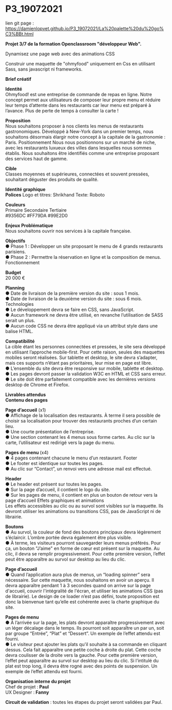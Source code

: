 # P3_19072021
lien git page :
https://damienlopvet.github.io/P3_19072021/La%20palette%20du%20go%C3%BBt.html

<strong>Projet 3/7 de la formation Openclassroom "développeur Web".</strong>

Dynamisez une page web avec des animations CSS

Construir une maquette de "ohmyfood" uniquement en Css en utilisant Sass, sans javascript ni frameworks.

<strong>Brief créatif</strong>

<strong>Identité</strong><br/>
Ohmyfood! est une entreprise de commande de repas en ligne. Notre concept permet aux
utilisateurs de composer leur propre menu et réduire leur temps d’attente dans les
restaurants car leur menu est préparé à l’avance. Plus de perte de temps à consulter la carte
!

<strong>Proposition</strong><br/>
Nous souhaitons proposer à nos clients les menus de restaurants gastronomiques.
Développé à New-York dans un premier temps, nous souhaitons désormais élargir notre
concept à la capitale de la gastronomie : Paris.
Positionnement
Nous nous positionnons sur un marché de niche, avec les restaurants luxueux des villes
dans lesquelles nous sommes établis. Nous souhaitons être identifiés comme une
entreprise proposant des services haut de gamme.

<strong>Cible</strong><br/>
Classes moyennes et supérieures, connectées et souvent pressées, souhaitant déguster des
produits de qualité.

<strong>Identité graphique</strong><br/>
<strong>Polices</strong>
Logo et titres: Shrikhand
Texte: Roboto

<strong>Couleurs</strong><br/>
Primaire Secondaire Tertiaire<br/>
#9356DC #FF79DA #99E2D0

<strong>Enjeux
Problématique</strong><br/>
Nous souhaitons ouvrir nos services à la capitale française.

<strong>Objectifs</strong><br/>
● Phase 1 : Développer un site proposant le menu de 4 grands restaurants parisiens.<br/>
● Phase 2 : Permettre la réservation en ligne et la composition de menus.
Fonctionnement<br/>

<strong>Budget</strong><br/>
20 000 €

<strong>Planning</strong><br/>
● Date de livraison de la première version du site : sous 1 mois.<br/>
● Date de livraison de la deuxième version du site : sous 6 mois.<br/>
Technologies<br/>
● Le développement devra se faire en CSS, sans JavaScript.<br/>
● Aucun framework ne devra être utilisé, en revanche l’utilisation de SASS serait un
plus.<br/>
● Aucun code CSS ne devra être appliqué via un attribut style dans une balise HTML.<br/>



<strong>Compatibilité</strong><br/>
La cible étant les personnes connectées et pressées, le site sera développé en utilisant
l’approche mobile-first. Pour cette raison, seules des maquettes mobiles seront réalisées.
Sur tablette et desktop, le site devra s’adapter, mais ces supports n’étant pas prioritaires,
leur mise en page est libre.<br/>
● L’ensemble du site devra être responsive sur mobile, tablette et desktop.<br/>
● Les pages devront passer la validation W3C en HTML et CSS sans erreur.<br/>
● Le site doit être parfaitement compatible avec les dernières versions desktop de
Chrome et Firefox.<br/>

<strong>Livrables attendus</strong><br/>
 <strong>Contenu des pages</strong><br/>
 
<strong>Page d’accueil</strong> (x1)<br/>
● Affichage de la localisation des restaurants. À terme il sera possible de choisir sa
localisation pour trouver des restaurants proches d’un certain lieu.<br/>
● Une courte présentation de l’entreprise.<br/>
● Une section contenant les 4 menus sous forme cartes. Au clic sur la carte,
l’utilisateur est redirigé vers la page du menu.<br/>

<strong>Pages de menu </strong>(x4)<br/>
● 4 pages contenant chacune le menu d’un restaurant.
Footer<br/>
● Le footer est identique sur toutes les pages.<br/>
● Au clic sur “Contact”, un renvoi vers une adresse mail est effectué.<br/>

<strong>Header</strong><br/>
● Le header est présent sur toutes les pages.<br/>
● Sur la page d’accueil, il contient le logo du site.<br/>
● Sur les pages de menu, il contient en plus un bouton de retour vers la page d’accueil
 Effets graphiques et animations<br/>
Les effets accessibles au clic ou au survol sont visibles sur la maquette. Ils devront utiliser
les animations ou transitions CSS, pas de JavaScript ni de librairie.<br/>

<strong>Boutons</strong><br/>
● Au survol, la couleur de fond des boutons principaux devra légèrement s’éclaircir.
L’ombre portée devra également être plus visible.<br/>
● À terme, les visiteurs pourront sauvegarder leurs menus préférés. Pour ça, un
bouton "J’aime" en forme de cœur est présent sur la maquette. Au clic, il devra se
remplir progressivement. Pour cette première version, l’effet peut être apparaître au
survol sur desktop au lieu du clic.<br/>

<strong>Page d’accueil</strong><br/>
● Quand l’application aura plus de menus, un “loading spinner” sera nécessaire. Sur
cette maquette, nous souhaitons en avoir un aperçu. Il devra apparaître pendant 1 à
3 secondes quand on arrive sur la page d'accueil, couvrir l'intégralité de l'écran, et
utiliser les animations CSS (pas de librairie). Le design de ce loader n’est pas défini,
toute proposition est donc la bienvenue tant qu’elle est cohérente avec la charte
graphique du site.<br/>

<strong>Pages de menu</strong><br/>
● À l’arrivée sur la page, les plats devront apparaître progressivement avec un léger
décalage dans le temps. Ils pourront soit apparaître un par un, soit par groupe
“Entrée”, “Plat” et “Dessert”. Un exemple de l’effet attendu est fourni.<br/>
● Le visiteur peut ajouter les plats qu'il souhaite à sa commande en cliquant dessus.
Cela fait apparaître une petite coche à droite du plat. Cette coche devra coulisser de
la droite vers la gauche. Pour cette première version, l’effet peut apparaître au survol
sur desktop au lieu du clic. Si l’intitulé du plat est trop long, il devra être rogné avec
des points de suspension. Un exemple de l’effet attendu est fourni.<br/>

<strong>Organisation interne du projet</strong><br/>
Chef de projet :<strong> Paul</strong><br/>
UX Designer :<strong> Fanny</strong><br/>

<strong>Circuit de validation</strong> : toutes les étapes du projet seront validées par Paul.
